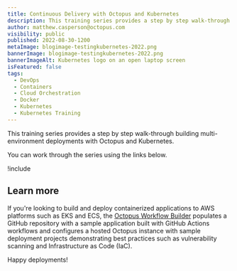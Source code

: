 ```yaml
---
title: Continuous Delivery with Octopus and Kubernetes
description: This training series provides a step by step walk-through building multi-environment deployments with Octopus and Kubernetes.
author: matthew.casperson@octopus.com
visibility: public
published: 2022-08-30-1200
metaImage: blogimage-testingkubernetes-2022.png
bannerImage: blogimage-testingkubernetes-2022.png
bannerImageAlt: Kubernetes logo on an open laptop screen
isFeatured: false
tags: 
  - DevOps
  - Containers
  - Cloud Orchestration
  - Docker
  - Kubernetes
  - Kubernetes Training
---
```


This training series provides a step by step walk-through building multi-environment deployments with Octopus and Kubernetes.

You can work through the series using the links below.

!include <k8s-training-toc>

## Learn more

If you're looking to build and deploy containerized applications to AWS platforms such as EKS and ECS, the [Octopus Workflow Builder](https://octopusworkflowbuilder.octopus.com/#/) populates a GitHub repository with a sample application built with GitHub Actions workflows and configures a hosted Octopus instance with sample deployment projects demonstrating best practices such as vulnerability scanning and Infrastructure as Code (IaC). 

Happy deployments! 
